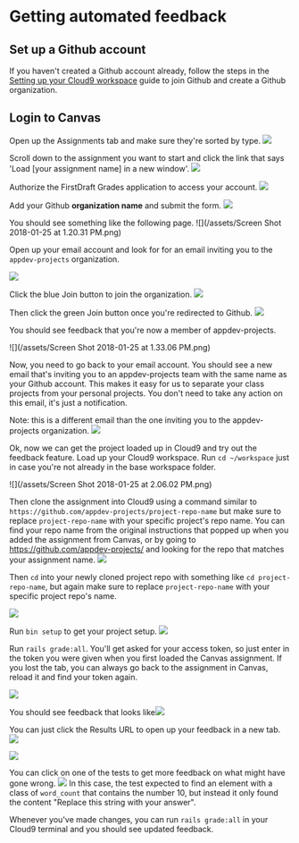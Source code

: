 # Getting automated feedback

## Set up a Github account

If you haven't created a Github account already, follow the steps in the [Setting up your Cloud9 workspace](setting-up-your-cloud9-workspace.md) guide to join Github and create a Github organization.

## Login to Canvas

Open up the Assignments tab and make sure they're sorted by type. 
![](/assets/Screen_Shot_2018-01-25_at_1_11_56_PM.png)

Scroll down to the assignment you want to start and click the link that says 'Load [your assignment name] in a new window'. 
![](/assets/Screen_Shot_2018-01-25_at_1_13_11_PM.png)

Authorize the FirstDraft Grades application to access your account. 
![](/assets/Screen_Shot_2018-01-25_at_1_15_14_PM.png)

Add your Github **organization name** and submit the form. 
![](/assets/Screen_Shot_2018-01-25_at_1_18_31_PM.png)

You should see something like the following page.
![](/assets/Screen Shot 2018-01-25 at 1.20.31 PM.png)

Open up your email account and look for for an email inviting you to the `appdev-projects` organization.

![](/assets/Screen_Shot_2018-01-25_at_1_22_47_PM.png)

Click the blue Join button to join the organization. 
![](/assets/Screen_Shot_2018-01-25_at_1_25_19_PM.png)

Then click the green Join button once you're redirected to Github.
![](/assets/Screen_Shot_2018-01-25_at_1_29_37_PM.png)

You should see feedback that you're now a member of appdev-projects. 

![](/assets/Screen Shot 2018-01-25 at 1.33.06 PM.png)

Now, you need to go back to your email account. You should see a new email that's inviting you to an appdev-projects team with the same name as your Github account. This makes it easy for us to separate your class projects from your personal projects. You don't need to take any action on this email, it's just a notification.  

Note: this is a different email than the one inviting you to the appdev-projects organization.
![](/assets/Screen_Shot_2018-01-25_at_1_36_57_PM.png)

Ok, now we can get the project loaded up in Cloud9 and try out the feedback feature. Load up your Cloud9 workspace. Run `cd ~/workspace` just in case you're not already in the base workspace folder. 

![](/assets/Screen Shot 2018-01-25 at 2.06.02 PM.png)

Then clone the assignment into Cloud9 using a command similar to `https://github.com/appdev-projects/project-repo-name` but make sure to replace `project-repo-name` with your specific project's repo name. You can find your repo name from the original instructions that popped up when you added the assignment from Canvas, or by going to https://github.com/appdev-projects/ and looking for the repo that matches your assignment name. 
![](/assets/Screen_Shot_2018-01-25_at_2_15_16_PM.png)

Then `cd` into your newly cloned project repo with something like `cd project-repo-name`, but again make sure to replace `project-repo-name` with your specific project repo's name.

![](/assets/cd-into-project-folder.png)

Run `bin setup` to get your project setup. 
![](/assets/bin-setup.png)

Run `rails grade:all`. You'll get asked for your access token, so just enter in the token you were given when you first loaded the Canvas assignment. If you lost the tab, you can always go back to the assignment in Canvas, reload it and find your token again. 

![](/assets/rails-grade.png)

You should see feedback that looks like![](/assets/rails-grade-feedback.png)

You can just click the Results URL to open up your feedback in a new tab. 
![](/assets/rails-grade-click-url.png)

![](/assets/rails-grade-results.png)

You can click on one of the tests to get more feedback on what might have gone wrong. 
![](/assets/rails-grade-results-details.png)
In this case, the test expected to find an element with a class of `word_count` that contains the number 10, but instead it only found the content "Replace this string with your answer". 

Whenever you've made changes, you can run `rails grade:all` in your Cloud9 terminal and you should see updated feedback. 
